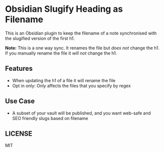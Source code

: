 # Obsidian Slugify Heading as Filename

This is an Obsidian plugin to keep the filename of a note synchronised with the slugified version of the first h1.

**Note:** This is a one way sync. It renames the file but *does not* change the h1. If you manually rename the file it *will not* change the h1.

## Features

- When updating the h1 of a file it will rename the file
- Opt in only: Only affects the files that you specify by regex

## Use Case

- A subset of your vault will be published, and you want web-safe and SEO friendly slugs based on filename

## LICENSE

MIT
